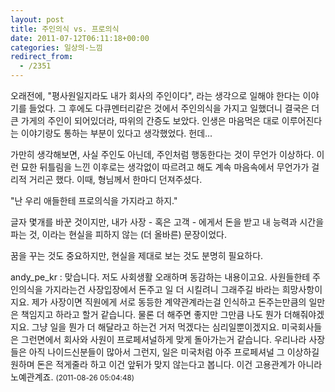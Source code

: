 ```yaml
---
layout: post
title: 주인의식 vs. 프로의식
date: 2011-07-12T06:11:18+00:00
categories: 일상의-느낌
redirect_from:
  - /2351
---
```


오래전에, "평사원일지라도 내가 회사의 주인이다", 라는 생각으로 일해야 한다는 이야기를 들었다. 그 후에도 다큐멘터리같은 것에서 주인의식을 가지고 일했더니 결국은 더 큰 가게의 주인이 되어있더라, 따위의 간증도 보았다. 인생은 마음먹은 대로 이루어진다는 이야기랑도 통하는 부분이 있다고 생각했었다. 헌데...

가만히 생각해보면, 사실 주인도 아닌데, 주인처럼 행동한다는 것이 무언가 이상하다. 이런 묘한 뒤틀림을 느낀 이후로는 생각없이 따르려고 해도 계속 마음속에서 무언가가 걸리적 거리곤 했다. 이때, 형님께서 한마디 던져주셨다.

"난 우리 애들한테 프로의식을 가지라고 하지."

글자 몇개를 바꾼 것이지만, 내가 사장 - 혹은 고객 - 에게서 돈을 받고 내 능력과 시간을 파는 것, 이라는 현실을 피하지 않는 (더 올바른) 문장이었다.

꿈을 꾸는 것도 중요하지만, 현실을 제대로 보는 것도 분명히 필요하다.
<div id=comments>
<div class=comment>
<!--- cmt:1211 --->
<!--- mail: --->
<!--- parent:0 --->
andy_pe_kr : 
맞습니다. 저도 사회생활 오래하며 동감하는 내용이고요.
사원들한테 주인의식을 가지라는건 사장입장에서 돈주고 일 더 시킬려니 그래주길 바라는 희망사항이지요.
제가 사장이면 직원에게 서로 동등한 계약관계라는걸 인식하고 돈주는만큼의 일만은 책임지고 하라고 할거 같습니다. 물론 더 해주면 좋지만 그만큼 나도 뭔가 더해줘야겠지요. 그냥 일을 뭔가 더 해달라고 하는건 거저 먹겠다는 심리일뿐이겠지요.
미국회사들은 그런면에서 회사와 사원이 프로페셔널하게 맞게 돌아가는거 같습니다.
우리나라 사장들은 아직 나이드신분들이 많아서 그런지, 일은 미국처럼 아주 프로페셔널 그 이상하길 원하며 돈은 적게줄라 하고 이건 앞뒤가 맞지 않는다고 봅니다. 
이건 고용관계가 아니라 노예관계죠.
 <small>(2011-08-26 05:04:48)</small>
</div>
</div>
